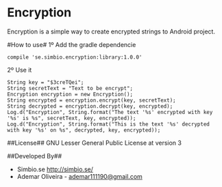 Encryption
=====================

Encryption is a simple way to create encrypted strings to Android project.

#How to use#
1º Add the gradle dependencie
```
compile 'se.simbio.encryption:library:1.0.0'
```
2º Use it
```
String key = "$3creTQei";
String secretText = "Text to be encrypt";
Encryption encryption = new Encryption();
String encrypted = encryption.encrypt(key, secretText);
String decrypted = encryption.decrypt(key, encrypted);
Log.d("Encryption", String.format("The text '%s' encrypted with key '%s' is %s", secretText, key, encrypted));
Log.d("Encryption", String.format("This is the text '%s' decrypted with key '%s' on %s", decrypted, key, encrypted));
```

##License##
GNU Lesser General Public License at version 3

##Developed By##
* Simbio.se <http://simbio.se/>
* Ademar Oliveira - <ademar111190@gmail.com>

